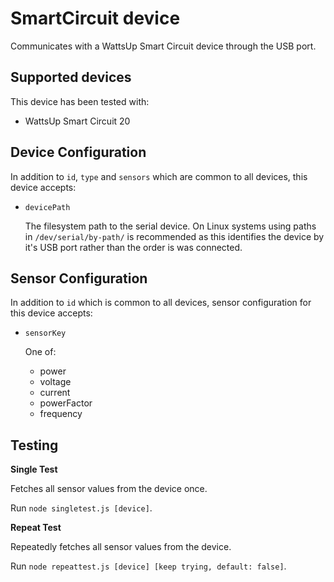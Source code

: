 # SmartCircuit device

Communicates with a WattsUp Smart Circuit device through the USB port.

## Supported devices
This device has been tested with:
* WattsUp Smart Circuit 20

## Device Configuration
In addition to `id`, `type` and `sensors` which are common to all devices, this device accepts:

* `devicePath`

  The filesystem path to the serial device.
  On Linux systems using paths in `/dev/serial/by-path/` is recommended as this identifies the device by it's USB port rather than the order is was connected.

## Sensor Configuration
In addition to `id` which is common to all devices, sensor configuration for this device accepts:

* `sensorKey`

  One of:
  * power
  * voltage
  * current
  * powerFactor
  * frequency

## Testing
**Single Test**

Fetches all sensor values from the device once.

Run `node singletest.js [device]`.

**Repeat Test**

Repeatedly fetches all sensor values from the device.

Run `node repeattest.js [device] [keep trying, default: false]`.

